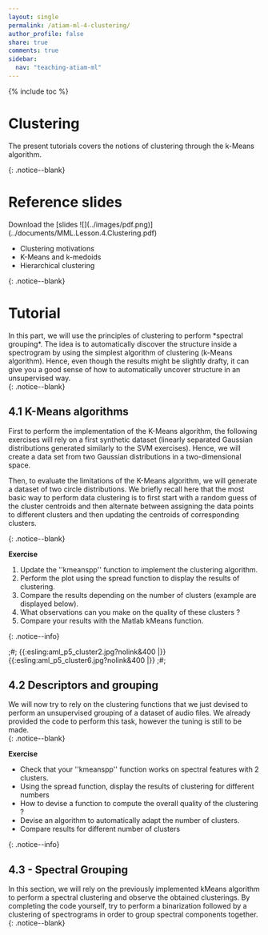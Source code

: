 ```yaml
---
layout: single
permalink: /atiam-ml-4-clustering/
author_profile: false
share: true
comments: true
sidebar:
  nav: "teaching-atiam-ml"
---
```


<script language="JavaScript" type="text/javascript" src="https://code.jquery.com/jquery-latest.min.js"></script>
<script>
$(document).ready(function(){
    $(".abuttons").click(function () {
        var idname= $(this).data('divid');
        $("#"+idname).show("slow");
    });
    $("#div1").hide();
    $("#div2").hide();
    $("#div3").hide();
});
</script>

{% include toc %}

# Clustering

<div markdown = "1">

The present tutorials covers the notions of clustering through the k-Means algorithm.

</div>{: .notice--blank}

# Reference slides

<div markdown = "1">
Download the [slides ![](../images/pdf.png)](../documents/MML.Lesson.4.Clustering.pdf)

  - Clustering motivations
  - K-Means and k-medoids
  - Hierarchical clustering  

</div>{: .notice--blank}

# Tutorial 

<div markdown = "1">
In this part, we will use the principles of clustering to perform *spectral grouping*. The idea is to automatically discover the structure inside a spectrogram by using the simplest algorithm of clustering (k-Means algorithm). Hence, even though the results might be slightly drafty, it can give you a good sense of how to automatically uncover structure in an unsupervised way.  
</div>{: .notice--blank}

## 4.1 K-Means algorithms 

<div markdown = "1">
First to perform the implementation of the K-Means algorithm, the following exercises will rely on a first synthetic dataset (linearly separated Gaussian distributions generated similarly to the SVM exercises). Hence, we will create a data set from two Gaussian distributions in a two-dimensional space.  

Then, to evaluate the limitations of the K-Means algorithm, we will generate a dataset of two circle distributions. We briefly recall here that the most basic way to perform data clustering is to first start with a random guess of the cluster centroids and then alternate between assigning the data points to different clusters and then updating the centroids of corresponding clusters.  
</div>{: .notice--blank}
  
**Exercise**  
<div markdown="1">  

  1. Update the ''kmeanspp'' function to implement the clustering algorithm.
  2. Perform the plot using the spread function to display the results of clustering.
  3. Compare the results depending on the number of clusters (example are displayed below).
  4. What observations can you make on the quality of these clusters ?
  5. Compare your results with the Matlab kMeans function.
  
</div>{: .notice--info}  


;#;
{{:esling:aml_p5_cluster2.jpg?nolink&400 |}}{{:esling:aml_p5_cluster6.jpg?nolink&400 |}}
;#;

## 4.2 Descriptors and grouping

<div markdown = "1">
We will now try to rely on the clustering functions that we just devised to perform an unsupervised grouping of a dataset of audio files. We already provided the code to perform this task, however the tuning is still to be made.  
</div>{: .notice--blank}

**Exercise**  
<div markdown="1">  

  - Check that your ''kmeanspp'' function works on spectral features with 2 clusters.
  - Using the spread function, display the results of clustering for different numbers
  - How to devise a function to compute the overall quality of the clustering ?
  - Devise an algorithm to automatically adapt the number of clusters.
  - Compare results for different number of clusters

</div>{: .notice--info}  


## 4.3 - Spectral Grouping

<div markdown = "1">
In this section, we will rely on the previously implemented kMeans algorithm to perform a spectral clustering and observe the obtained clusterings.  By completing the code yourself, try to perform a binarization followed by a clustering of spectrograms in order to group spectral components together.  
</div>{: .notice--blank}
